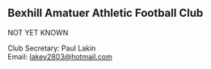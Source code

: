 <h2 id="bexhill"><strong>Bexhill Amatuer Athletic Football Club</strong></h2>

 <p>NOT YET KNOWN
   
 </p>
 <p>Club Secretary: Paul 	Lakin<br>
 Email: <a href="mailto:lakey2803@hotmail.com">lakey2803@hotmail.com</a></p>
